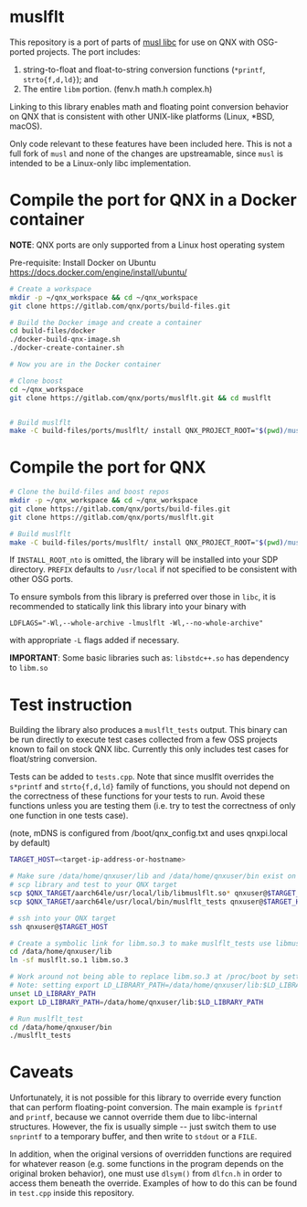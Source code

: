 muslflt
===

This repository is a port of parts of [musl libc](http://musl.libc.org/) for use on QNX with OSG-ported projects. The port includes:

1. string-to-float and float-to-string conversion functions (`*printf`, `strto{f,d,ld}`); and
2. The entire `libm` portion. (fenv.h math.h complex.h)

Linking to this library enables math and floating point conversion behavior on QNX that is consistent with other UNIX-like platforms (Linux, \*BSD, macOS).

Only code relevant to these features have been included here. This is not a full fork of `musl` and none of the changes are upstreamable, since `musl` is intended to be a Linux-only libc implementation.

# Compile the port for QNX in a Docker container

**NOTE**: QNX ports are only supported from a Linux host operating system

Pre-requisite: Install Docker on Ubuntu https://docs.docker.com/engine/install/ubuntu/
```bash
# Create a workspace
mkdir -p ~/qnx_workspace && cd ~/qnx_workspace
git clone https://gitlab.com/qnx/ports/build-files.git

# Build the Docker image and create a container
cd build-files/docker
./docker-build-qnx-image.sh
./docker-create-container.sh

# Now you are in the Docker container

# Clone boost
cd ~/qnx_workspace
git clone https://gitlab.com/qnx/ports/muslflt.git && cd muslflt


# Build muslflt
make -C build-files/ports/muslflt/ install QNX_PROJECT_ROOT="$(pwd)/muslflt" -j$(nproc)
```

# Compile the port for QNX
```bash
# Clone the build-files and boost repos
mkdir -p ~/qnx_workspace && cd ~/qnx_workspace
git clone https://gitlab.com/qnx/ports/build-files.git
git clone https://gitlab.com/qnx/ports/muslflt.git

# Build muslflt
make -C build-files/ports/muslflt/ install QNX_PROJECT_ROOT="$(pwd)/muslflt" -j$(nproc)
```

If `INSTALL_ROOT_nto` is omitted, the library will be installed into your SDP directory. `PREFIX` defaults to `/usr/local` if not specified to be consistent with other OSG ports.

To ensure symbols from this library is preferred over those in `libc`, it is recommended to statically link this library into your binary with

```
LDFLAGS="-Wl,--whole-archive -lmuslflt -Wl,--no-whole-archive"
```

with appropriate `-L` flags added if necessary.

**IMPORTANT**: Some basic libraries such as: `libstdc++.so` has dependency to `libm.so`

# Test instruction

Building the library also produces a `muslflt_tests` output. This binary can be run directly to execute test cases collected from a few OSS projects known to fail on stock QNX libc. Currently this only includes test cases for float/string conversion.

Tests can be added to `tests.cpp`. Note that since muslflt overrides the `s*printf` and `strto{f,d,ld}` family of functions, you should not depend on the correctness of these functions for your tests to run. Avoid these functions unless you are testing them (i.e. try to test the correctness of only one function in one tests case).

(note, mDNS is configured from /boot/qnx_config.txt and uses qnxpi.local by
default)
```bash
TARGET_HOST=<target-ip-address-or-hostname>

# Make sure /data/home/qnxuser/lib and /data/home/qnxuser/bin exist on the QNX target
# scp library and test to your QNX target
scp $QNX_TARGET/aarch64le/usr/local/lib/libmuslflt.so* qnxuser@$TARGET_HOST:/data/home/qnxuser/lib
scp $QNX_TARGET/aarch64le/usr/local/bin/muslflt_tests qnxuser@$TARGET_HOST:/data/home/qnxuser/bin

# ssh into your QNX target
ssh qnxuser@$TARGET_HOST

# Create a symbolic link for libm.so.3 to make muslflt_tests use libmuslflt.so
cd /data/home/qnxuser/lib
ln -sf muslflt.so.1 libm.so.3

# Work around not being able to replace libm.so.3 at /proc/boot by setting LD_LIBRARY_PATH to point at /data/home/qnxuser/lib
# Note: setting export LD_LIBRARY_PATH=/data/home/qnxuser/lib:$LD_LIBRARY_PATH to search for libm.so.3 first in /data/home/qnxuser/lib does not work.
unset LD_LIBRARY_PATH
export LD_LIBRARY_PATH=/data/home/qnxuser/lib:$LD_LIBRARY_PATH

# Run muslflt_test
cd /data/home/qnxuser/bin
./muslflt_tests
```

Caveats
===

Unfortunately, it is not possible for this library to override every function that can perform floating-point conversion. The main example is `fprintf` and `printf`, because we cannot override them due to libc-internal structures. However, the fix is usually simple -- just switch them to use `snprintf` to a temporary buffer, and then write to `stdout` or a `FILE`.

In addition, when the original versions of overridden functions are required for whatever reason (e.g. some functions in the program depends on the original broken behavior), one must use `dlsym()` from `dlfcn.h` in order to access them beneath the override. Examples of how to do this can be found in `test.cpp` inside this repository.

